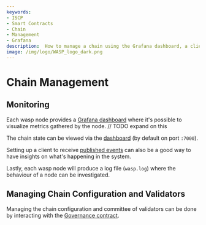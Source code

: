 ```yaml
---
keywords:
- ISCP
- Smart Contracts
- Chain
- Management
- Grafana
description:  How to manage a chain using the Grafana dashboard, a client to receive published events, logging and validators.
image: /img/logo/WASP_logo_dark.png
---
```

# Chain Management

## Monitoring

Each wasp node provides a [Grafana dashboard](./run-node.md###grafana) where it's possible to visualize metrics gathered by the node.
// TODO expand on this

The chain state can be viewed via the [dashboard](./run-node.md###Dashboard) (by default on port `:7000`).

Setting up a client to receive [published events](./run-node.md###Publisher) can also be a good way to have insights on what's happening in the system.

Lastly, each wasp node will produce a log file (`wasp.log`) where the behaviour of a node can be investigated.

## Managing Chain Configuration and Validators

Managing the chain configuration and committee of validators can be done by interacting with the [Governance contract](../../contract_core/governance.md).

